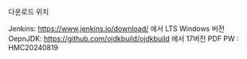 다운로드 위치

Jenkins: https://www.jenkins.io/download/ 에서 LTS Windows 버전
OepnJDK: https://github.com/ojdkbuild/ojdkbuild 에서 17버전
PDF PW : HMC20240819
